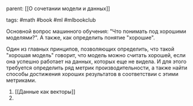 parent: [[О сочетании модели и данных]]

tags: #math #book #ml #mlbookclub 

Основной вопрос машинного обучения: "Что понимать под хорошими моделями?". А также, как определить понятие "хорошие".

Один из главных принципов, позволяющих определить, что такой "хорошая модель" говорит, что модель можно считать хорошей, если она успешно работает на данных, которых еще не видела. И для этого требуется определить ряд метрик производительности, а также найти способы достижения хороших результатов в соответствии с этими метриками.

1. [[Данные как векторы]]
2. 